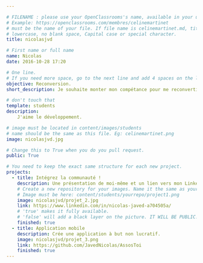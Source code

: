```yaml
---

# FILENAME : please use your OpenClassrooms's name, available in your url.
# Example: https://openclassrooms.com/membres/celinemartinet
# must be the name of your file. If file name is celinemartinet.md, title is celinemartinet.
# lowercase, no blank space, Capital case or special character.
title: nicolasjvd

# First name or full name
name: Nicolas
date: 2016-10-28 17:20

# One line.
# If you need more space, go to the next line and add 4 spaces on the left, as in 'description'.
objective: Reconversion.
short_description: Je souhaite monter mon compétance pour me reconvertir.

# don't touch that
template: students
description:
    J'aime le développement.

# image must be located in content/images/students
# name should be the same as this file. Eg: celinemartinet.png
image: nicolasjvd.jpg

# Change this to True when you do you pull request.
public: True

# You need to keep the exact same structure for each new project.
projects:
  - title: Intégrez la communauté !
    description: Une présentation de moi-même et un lien vers mon LinkedIn.
    # Create a new repository for your images. Name it the same as your nickname and profile picture.
    # Image must be here: content/students/yourrepo/project1.png
    image: nicolasjvd/projet_2.jpg
    link: https://www.linkedin.com/in/nicolas-javed-a704505a/
    # 'true' makes it fully available.
    # 'false' will add a black layer on the picture. IT WILL BE PUBLIC!
    finished: true
  - title: Application mobile
    description: Crée une application à but non lucratif. 
    image: nicolasjvd/projet_3.png
    link: https://github.com/JavedNicolas/AssosToi
    finished: true
---
```

